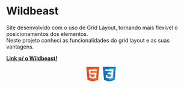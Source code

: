 # Wildbeast
Site desenvolvido com o uso de Grid Layout, tornando mais flexível o posicionamentos dos elementos.
<br>
Neste projeto conheci as funcionalidades do grid layout e as suas vantagens.

**[Link p/ o Wildbeast!](https://pedrohenriquesampaionovaes.github.io/Wildbeast/)**

<div align="center">
  <img align="center" alt="Pedro-HTML" width="40" src="https://raw.githubusercontent.com/devicons/devicon/master/icons/html5/html5-original.svg">
  <img align="center" alt="Pedro-CSS" width="40" src="https://raw.githubusercontent.com/devicons/devicon/master/icons/css3/css3-original.svg">
</div>

